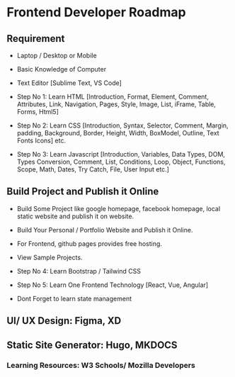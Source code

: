 # Frontend Developer Roadmap

## Requirement
- Laptop / Desktop or Mobile
- Basic Knowledge of Computer 
- Text Editor [Sublime Text, VS Code]

- Step No 1: Learn HTML [Introduction, Format, Element, Comment, Attributes, Link, Navigation, Pages, Style, Image, List, iFrame, Table, Forms, Html5]
- Step No 2: Learn CSS [Introduction, Syntax, Selector, Comment, Margin, padding, Background, Border, Height, Width, BoxModel, Outline, Text Fonts Icons] etc.
- Step No 3: Learn Javascript  [Introduction, Variables, Data Types, DOM, Types Conversion, Comment, List, Conditions, Loop, Object, Functions, Scope, Math, Dates, Try Catch, File, User Input etc.]


## Build Project and Publish it Online
- Build Some Project like google homepage, facebook homepage, local static website and publish it on website.
- Build Your Personal / Portfolio Website and Publish it Online.
- For Frontend, github pages provides free hosting.
- View Sample Projects.

- Step No 4: Learn Bootstrap / Tailwind CSS
- Step No 5: Learn One Frontend Technology [React, Vue, Angular] 
* Dont Forget to learn state management 

## UI/ UX Design: Figma, XD 
## Static Site Generator: Hugo, MKDOCS 


### Learning Resources: W3 Schools/ Mozilla Developers




